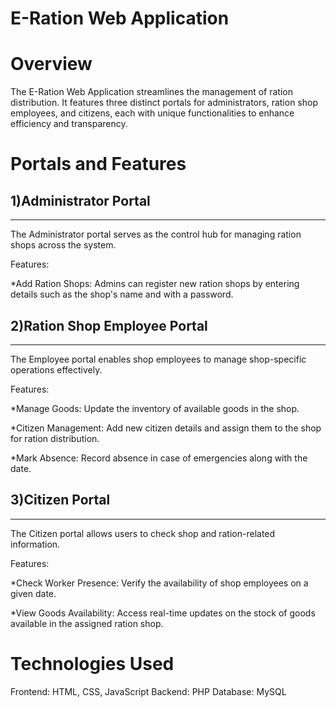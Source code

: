 
# E-Ration Web Application

# Overview

The E-Ration Web Application streamlines the management of ration distribution. It features three distinct portals for administrators, ration shop employees, and citizens, each with unique functionalities to enhance efficiency and transparency.

# Portals and Features
<H2>1)Administrator Portal</H2>
<HR>
The Administrator portal serves as the control hub for managing ration shops across the system.

Features:

*Add Ration Shops:
Admins can register new ration shops by entering details such as the shop's name and with a password.

<H2>2)Ration Shop Employee Portal</H2>
<HR>
The Employee portal enables shop employees to manage shop-specific operations effectively.

Features:

*Manage Goods:
Update the inventory of available goods in the shop.

*Citizen Management:
Add new citizen details and assign them to the shop for ration distribution.

*Mark Absence:
Record absence in case of emergencies along with the date.

<H2>3)Citizen Portal</H2>
<HR>
The Citizen portal allows users to check shop and ration-related information.

Features:

*Check Worker Presence:
Verify the availability of shop employees on a given date.

*View Goods Availability:
Access real-time updates on the stock of goods available in the assigned ration shop.

# Technologies Used
Frontend: HTML, CSS, JavaScript
Backend: PHP
Database: MySQL
